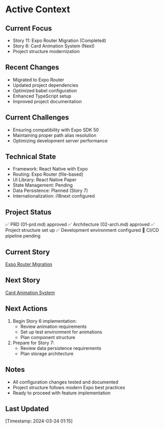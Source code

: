 # Active Context

## Current Focus

- Story 11: Expo Router Migration (Completed)
- Story 6: Card Animation System (Next)
- Project structure modernization

## Recent Changes

- Migrated to Expo Router
- Updated project dependencies
- Optimized babel configuration
- Enhanced TypeScript setup
- Improved project documentation

## Current Challenges

- Ensuring compatibility with Expo SDK 50
- Maintaining proper path alias resolution
- Optimizing development server performance

## Technical State

- Framework: React Native with Expo
- Routing: Expo Router (file-based)
- UI Library: React Native Paper
- State Management: Pending
- Data Persistence: Planned (Story 7)
- Internationalization: i18next configured

## Project Status

✅ PRD (01-prd.md) approved
✅ Architecture (02-arch.md) approved
✅ Project structure set up
✅ Development environment configured
🚧 CI/CD pipeline pending

## Current Story

[Expo Router Migration](../stories/story-11-expo-router-migration.story.md)

## Next Story

[Card Animation System](../stories/story-6-card-animation-system.story.md)

## Next Actions

1. Begin Story 6 implementation:
   - Review animation requirements
   - Set up test environment for animations
   - Plan component structure
2. Prepare for Story 7:
   - Review data persistence requirements
   - Plan storage architecture

## Notes

- All configuration changes tested and documented
- Project structure follows modern Expo best practices
- Ready to proceed with feature implementation

## Last Updated

[Timestamp: 2024-03-24 01:15]
